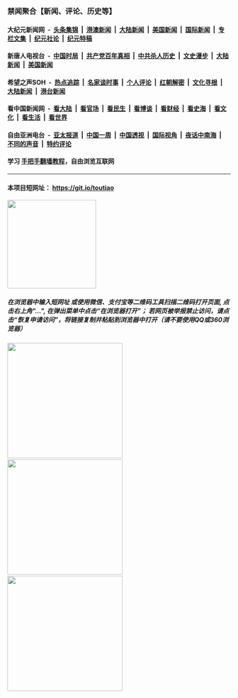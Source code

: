### 禁闻聚合【新闻、评论、历史等】

#### 大纪元新闻网 &nbsp;-&nbsp; [头条集锦](indexes/E头条集锦.md?t=03190002) &nbsp;|&nbsp; [港澳新闻](indexes/E港澳新闻.md?t=03190002)  &nbsp;|&nbsp; [大陆新闻](indexes/E大陆新闻.md?t=03190002) &nbsp;|&nbsp; [美国新闻](indexes/E美国新闻.md?t=03190002) &nbsp;|&nbsp; [国际新闻](indexes/E国际新闻.md?t=03190002) &nbsp;|&nbsp; [专栏文集](indexes/E专栏文集.md?t=03190002) &nbsp;|&nbsp; [纪元社论](indexes/E纪元社论.md?t=03190002) &nbsp;|&nbsp; [纪元特稿](indexes/E纪元特稿.md?t=03190002) 

#### 新唐人电视台 &nbsp;-&nbsp; [中国时局](indexes/N中国时局.md?t=03190002) &nbsp;|&nbsp; [共产党百年真相](indexes/N共产党百年真相.md?t=03190002) &nbsp;|&nbsp; [中共杀人历史](indexes/N中共杀人历史.md?t=03190002) &nbsp;|&nbsp; [文史漫步](indexes/N文史漫步.md?t=03190002) &nbsp;|&nbsp; [大陆新闻](indexes/N大陆新闻.md?t=03190002) &nbsp;|&nbsp; [美国新闻](indexes/N美国新闻.md?t=03190002)

#### 希望之声SOH &nbsp;-&nbsp; [热点追踪](indexes/H热点追踪.md?t=03190002) &nbsp;|&nbsp; [名家谈时事](indexes/H名家谈时事.md?t=03190002) &nbsp;|&nbsp; [个人评论](indexes/H个人评论.md?t=03190002)  &nbsp;|&nbsp; [红朝解密](indexes/H红朝解密.md?t=03190002) &nbsp;|&nbsp; [文化寻根](indexes/H文化寻根.md?t=03190002) &nbsp;|&nbsp; [大陆新闻](indexes/H大陆新闻.md?t=03190002) &nbsp;|&nbsp; [港台新闻](indexes/H港台新闻.md?t=03190002)

#### 看中国新闻网 &nbsp;-&nbsp; [看大陆](indexes/S看大陆.md?t=03190002) &nbsp;|&nbsp; [看官场](indexes/S看官场.md?t=03190002) &nbsp;|&nbsp; [看民生](indexes/S看民生.md?t=03190002)  &nbsp;|&nbsp; [看博谈](indexes/S看博谈.md?t=03190002) &nbsp;|&nbsp; [看财经](indexes/S看财经.md?t=03190002) &nbsp;|&nbsp; [看史海](indexes/S看史海.md?t=03190002) &nbsp;|&nbsp; [看文化](indexes/S看文化.md?t=03190002) &nbsp;|&nbsp; [看生活](indexes/S看生活.md?t=03190002) &nbsp;|&nbsp; [看世界](indexes/S看世界.md?t=03190002)

#### 自由亚洲电台 &nbsp;-&nbsp; [亚太报道](indexes/R亚太报道.md?t=03190002) &nbsp;|&nbsp; [中国一周](indexes/R中国一周.md?t=03190002) &nbsp;|&nbsp; [中国透视](indexes/R中国透视.md?t=03190002)  &nbsp;|&nbsp; [国际视角](indexes/R国际视角.md?t=03190002) &nbsp;|&nbsp; [夜话中南海](indexes/R夜话中南海.md?t=03190002) &nbsp;|&nbsp; [不同的声音](indexes/R不同的声音.md?t=03190002) &nbsp;|&nbsp; [特约评论](indexes/R特约评论.md?t=03190002)

#### 学习 [手把手翻墙教程](https://github.com/gfw-breaker/guides/wiki)，自由浏览互联网

----

#### 本项目短网址： https://git.io/toutiao
<img src="https://raw.githubusercontent.com/gfw-breaker/banned-news/master/scripts/img/qr.png" width="200px"/>  

##### 在浏览器中输入短网址 或使用微信、支付宝等二维码工具扫描二维码打开页面, 点击右上角"...", 在弹出菜单中点击“在浏览器打开”； 若网页被举报禁止访问，请点击“恢复申请访问”，将链接复制并粘贴到浏览器中打开（请不要使用QQ或360浏览器）

<img src="https://raw.githubusercontent.com/gfw-breaker/banned-news/master/scripts/img/1.png" width="260px"/> &nbsp; <img src="https://raw.githubusercontent.com/gfw-breaker/banned-news/master/scripts/img/2.png" width="260px"/> &nbsp; <img src="https://raw.githubusercontent.com/gfw-breaker/banned-news/master/scripts/img/3.png" width="260px"/>
